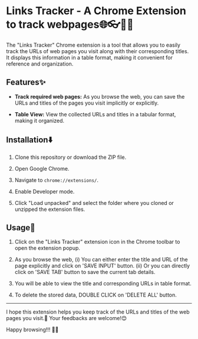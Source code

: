 # Links Tracker - A Chrome Extension to track webpages🌐👓🧾🧾

The "Links Tracker" Chrome extension is a tool that allows you to easily track the URLs of web pages you visit along with their corresponding titles. It displays this information in a table format, making it convenient for reference and organization.

## Features✨

- **Track required web pages:** As you browse the web, you can save the URLs and titles of the pages you visit implicitly or explicitly.

- **Table View:** View the collected URLs and titles in a tabular format, making it organized.

## Installation⬇️

1. Clone this repository or download the ZIP file.

2. Open Google Chrome.

3. Navigate to `chrome://extensions/`.

4. Enable Developer mode.

5. Click "Load unpacked" and select the folder where you cloned or unzipped the extension files.

## Usage🧾

1. Click on the "Links Tracker" extension icon in the Chrome toolbar to open the extension popup.

2. As you browse the web,
   (i) You can either enter the title and URL of the page explicitly and click on 'SAVE INPUT' button.
   (ii) Or you can directly click on 'SAVE TAB' button to save the current tab details.

4. You will be able to view the title and corresponding URLs in table format.

5. To delete the stored data, DOUBLE CLICK on 'DELETE ALL' button.
   
---

I hope this extension helps you keep track of the URLs and titles of the web pages you visit.🙂 Your feedbacks are welcome!😊

Happy browsing!!! 🚀🌐
